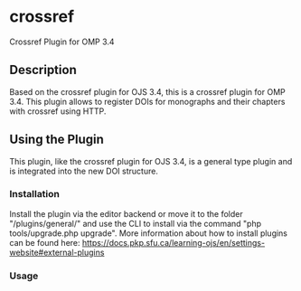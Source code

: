 # crossref
Crossref Plugin for OMP 3.4

## Description
Based on the crossref plugin for OJS 3.4, this is a crossref plugin for OMP 3.4.
This plugin allows to register DOIs for monographs and their chapters with crossref using HTTP.

## Using the Plugin
This plugin, like the crossref plugin for OJS 3.4, is a general type plugin and is integrated into the new DOI structure.

### Installation
Install the plugin via the editor backend or move it to the folder "/plugins/general/" and use the CLI to install via the command "php tools/upgrade.php upgrade". More information about how to install plugins can be found here: https://docs.pkp.sfu.ca/learning-ojs/en/settings-website#external-plugins

### Usage
